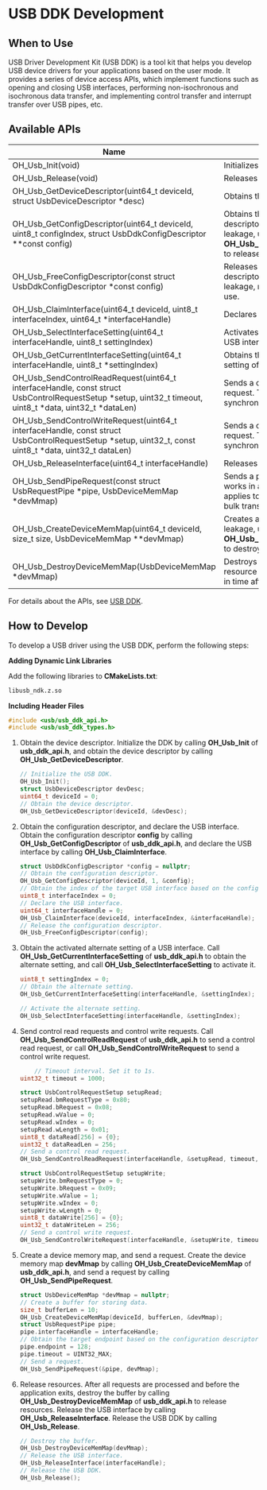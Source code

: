 # USB DDK Development

## When to Use

USB Driver Development Kit (USB DDK) is a tool kit that helps you develop USB device drivers for your applications based on the user mode. It provides a series of device access APIs, which implement functions such as opening and closing USB interfaces, performing non-isochronous and isochronous data transfer, and implementing control transfer and interrupt transfer over USB pipes, etc.

## Available APIs

| Name| Description|
| -------- | -------- |
| OH_Usb_Init(void) | Initializes the DDK.|
| OH_Usb_Release(void) | Releases the DDK.|
| OH_Usb_GetDeviceDescriptor(uint64_t deviceId, struct UsbDeviceDescriptor *desc) | Obtains the device descriptor.|
| OH_Usb_GetConfigDescriptor(uint64_t deviceId, uint8_t configIndex, struct UsbDdkConfigDescriptor **const config) | Obtains the configuration descriptor. To avoid memory leakage, use **OH_Usb_FreeConfigDescriptor()** to release a descriptor after use.|
| OH_Usb_FreeConfigDescriptor(const struct UsbDdkConfigDescriptor *const config) | Releases a configuration descriptor. To avoid memory leakage, release a descriptor after use.|
| OH_Usb_ClaimInterface(uint64_t deviceId, uint8_t interfaceIndex, uint64_t *interfaceHandle) | Declares a USB interface.|
| OH_Usb_SelectInterfaceSetting(uint64_t interfaceHandle, uint8_t settingIndex) | Activates the alternate setting of a USB interface.|
| OH_Usb_GetCurrentInterfaceSetting(uint64_t interfaceHandle, uint8_t \*settingIndex) | Obtains the activated alternate setting of a USB interface.|
| OH_Usb_SendControlReadRequest(uint64_t interfaceHandle, const struct UsbControlRequestSetup \*setup, uint32_t timeout, uint8_t \*data, uint32_t \*dataLen) | Sends a control read transfer request. This API returns the result synchronously.|
| OH_Usb_SendControlWriteRequest(uint64_t interfaceHandle, const struct UsbControlRequestSetup \*setup, uint32_t, const uint8_t \*data, uint32_t dataLen) | Sends a control write transfer request. This API returns the result synchronously.|
| OH_Usb_ReleaseInterface(uint64_t interfaceHandle) | Releases a USB interface.|
| OH_Usb_SendPipeRequest(const struct UsbRequestPipe *pipe, UsbDeviceMemMap *devMmap) | Sends a pipe request. This API works in a synchronous manner. It applies to interrupt transfer and bulk transfer.|
| OH_Usb_CreateDeviceMemMap(uint64_t deviceId, size_t size, UsbDeviceMemMap **devMmap) | Creates a buffer. To avoid memory leakage, use **OH_Usb_DestroyDeviceMemMap()** to destroy a buffer after use.|
| OH_Usb_DestroyDeviceMemMap(UsbDeviceMemMap *devMmap) | Destroys a buffer. To avoid resource leakage, destroy a buffer in time after use.|

For details about the APIs, see [USB DDK](../reference/native-apis/_usb_ddk.md).

## How to Develop 

To develop a USB driver using the USB DDK, perform the following steps:

**Adding Dynamic Link Libraries**

Add the following libraries to **CMakeLists.txt**:
```txt
libusb_ndk.z.so
```

**Including Header Files**
```c++
#include <usb/usb_ddk_api.h>
#include <usb/usb_ddk_types.h>
```

1. Obtain the device descriptor. Initialize the DDK by calling **OH_Usb_Init** of **usb_ddk_api.h**, and obtain the device descriptor by calling **OH_Usb_GetDeviceDescriptor**.

    ```c++
    // Initialize the USB DDK.
    OH_Usb_Init();
    struct UsbDeviceDescriptor devDesc;
    uint64_t deviceId = 0;
    // Obtain the device descriptor.
    OH_Usb_GetDeviceDescriptor(deviceId, &devDesc);
    ```

2. Obtain the configuration descriptor, and declare the USB interface. Obtain the configuration descriptor **config** by calling **OH_Usb_GetConfigDescriptor** of **usb_ddk_api.h**, and declare the USB interface by calling **OH_Usb_ClaimInterface**.

    ```c++
    struct UsbDdkConfigDescriptor *config = nullptr;
    // Obtain the configuration descriptor.
    OH_Usb_GetConfigDescriptor(deviceId, 1, &config);
    // Obtain the index of the target USB interface based on the configuration descriptor.
    uint8_t interfaceIndex = 0;
    // Declare the USB interface.
    uint64_t interfaceHandle = 0;
    OH_Usb_ClaimInterface(deviceId, interfaceIndex, &interfaceHandle);
    // Release the configuration descriptor.
    OH_Usb_FreeConfigDescriptor(config);
    ```
3. Obtain the activated alternate setting of a USB interface. Call **OH_Usb_GetCurrentInterfaceSetting** of **usb_ddk_api.h** to obtain the alternate setting, and call **OH_Usb_SelectInterfaceSetting** to activate it.

    ```c++
    uint8_t settingIndex = 0;
    // Obtain the alternate setting.
    OH_Usb_GetCurrentInterfaceSetting(interfaceHandle, &settingIndex);

    // Activate the alternate setting.
    OH_Usb_SelectInterfaceSetting(interfaceHandle, &settingIndex);
    ```
4. Send control read requests and control write requests. Call **OH_Usb_SendControlReadRequest** of **usb_ddk_api.h** to send a control read request, or call **OH_Usb_SendControlWriteRequest** to send a control write request.

    ```c++
        // Timeout interval. Set it to 1s.
    uint32_t timeout = 1000;

    struct UsbControlRequestSetup setupRead;
    setupRead.bmRequestType	= 0x80;
    setupRead.bRequest = 0x08;
    setupRead.wValue = 0;
    setupRead.wIndex = 0;
    setupRead.wLength = 0x01;
    uint8_t dataRead[256] = {0};
    uint32_t dataReadLen = 256;
    // Send a control read request.
    OH_Usb_SendControlReadRequest(interfaceHandle, &setupRead, timeout, dataRead, &dataReadLen);

    struct UsbControlRequestSetup setupWrite;
    setupWrite.bmRequestType = 0;
    setupWrite.bRequest = 0x09;
    setupWrite.wValue = 1;
    setupWrite.wIndex = 0;
    setupWrite.wLength = 0;
    uint8_t dataWrite[256] = {0};
    uint32_t dataWriteLen = 256;
    // Send a control write request.
    OH_Usb_SendControlWriteRequest(interfaceHandle, &setupWrite, timeout, dataWrite, &dataWriteLen);
    ```

5. Create a device memory map, and send a request. Create the device memory map **devMmap** by calling **OH_Usb_CreateDeviceMemMap** of **usb_ddk_api.h**, and send a request by calling **OH_Usb_SendPipeRequest**.

    ```c++
    struct UsbDeviceMemMap *devMmap = nullptr;
    // Create a buffer for storing data.
    size_t bufferLen = 10;
    OH_Usb_CreateDeviceMemMap(deviceId, bufferLen, &devMmap);
    struct UsbRequestPipe pipe;
    pipe.interfaceHandle = interfaceHandle;
    // Obtain the target endpoint based on the configuration descriptor.
    pipe.endpoint = 128;
    pipe.timeout = UINT32_MAX;
    // Send a request.
    OH_Usb_SendPipeRequest(&pipe, devMmap);
    ```

6. Release resources. After all requests are processed and before the application exits, destroy the buffer by calling **OH_Usb_DestroyDeviceMemMap** of **usb_ddk_api.h** to release resources. Release the USB interface by calling **OH_Usb_ReleaseInterface**. Release the USB DDK by calling **OH_Usb_Release**.

    ```c++
    // Destroy the buffer.
    OH_Usb_DestroyDeviceMemMap(devMmap);
    // Release the USB interface.
    OH_Usb_ReleaseInterface(interfaceHandle);
    // Release the USB DDK.
    OH_Usb_Release();
    ```
